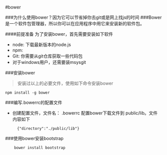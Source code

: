 #bower

###为什么使用bower？因为它可以节省掉你去git或是网上找js的时间
###Bower是一个软件包管理器，所以你可以在应用程序中用它来安装新的软件包。

####前提准备
为了安装bower，首先需要安装如下软件
- node: 下载最新版本的node.js
- npm:
- Git: 你需要从git仓库获取一些代码包
- 对于windows用户，还需要装msysgit

###安装bower
>安装过以上的必要文件，使用如下命令安装bower

    npm install -g bower

###编写.bowerrc的配置文件
* 创建配置文件，文件名： .bowerrc
   配置bower下载文件到 public/lib。文件内容如下
   
        {"directory":"./public/lib"}
###使用bower安装bootstrap
    
        bower install bootstrap


